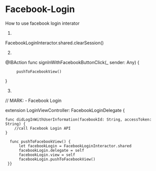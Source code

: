 # Facebook-Login
How to use facebook login interator 

1.

FacebookLoginInteractor.shared.clearSession()

2.


@IBAction func signInWithFacebookButtonClick(_ sender: Any) {

         pushToFacebookView()
 }
 
    
3. 

// MARK: - Facebook Login

extension LoginViewController: FacebookLoginDelegate {

    func didLogInWithUserInformation(facebookId: String, accessToken: String) {
        //call Facebook Login API
    }
    
      func pushToFacebookView() {
          let facebookLogin = FacebookLoginInteractor.shared
          facebookLogin.delegate = self
          facebookLogin.view = self
          facebookLogin.pushToFacebookView()
     }}
